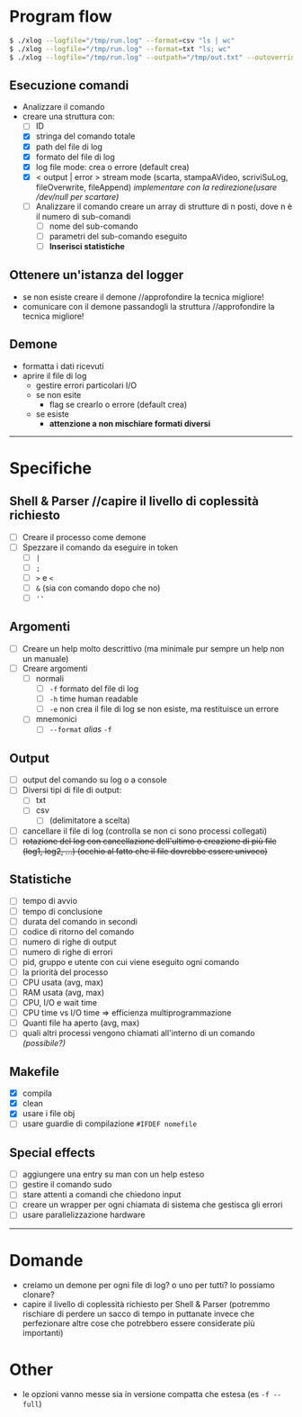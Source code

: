 # Program flow
```bash
$ ./xlog --logfile="/tmp/run.log" --format=csv "ls | wc"
$ ./xlog --logfile="/tmp/run.log" --format=txt "ls; wc"
$ ./xlog --logfile="/tmp/run.log" --outpath="/tmp/out.txt" --outoverride --format=csv "ls; wc"
```

## Esecuzione comandi
- Analizzare il comando
- creare una struttura con:
  - [ ] ID
  - [x] stringa del comando totale
  - [x] path del file di log
  - [x] formato del file di log
  - [x] log file mode: crea o errore (default crea)
  - [x] < output | error > stream mode (scarta, stampaAVideo, scriviSuLog, fileOverwrite, fileAppend) _implementare con la redirezione(usare /dev/null per scartare)_
  - [ ] Analizzare il comando creare un array di strutture di n posti, dove n è il numero di sub-comandi
     - [ ] nome del sub-comando
     - [ ] parametri del sub-comando eseguito
     - [ ] **Inserisci statistiche**

## Ottenere un'istanza del logger
- se non esiste creare il demone //approfondire la tecnica migliore!
- comunicare con il demone passandogli la struttura //approfondire la tecnica migliore!

## Demone
- formatta i dati ricevuti
- aprire il file di log
  - gestire errori particolari I/O
  - se non esite
    - flag se crearlo o errore (default crea)
  - se esiste
    - **attenzione a non mischiare formati diversi**

-----

# Specifiche
## Shell & Parser //capire il livello di coplessità richiesto
- [ ] Creare il processo come demone
- [ ] Spezzare il comando da eseguire in token
  - [ ] `|`
  - [ ] `;`
  - [ ] `>` e `<`
  - [ ] `&` (sia con comando dopo che no)
  - [ ] `''`

## Argomenti
- [ ] Creare un help molto descrittivo (ma minimale pur sempre un help non un manuale)
- [ ] Creare argomenti
  - [ ] normali
    - [ ] `-f` formato del file di log
    - [ ] `-h` time human readable
    - [ ] `-e` non crea il file di log se non esiste, ma restituisce un errore
  - [ ] mnemonici
    - [ ] `--format` _alias_ `-f`

## Output
- [ ] output del comando su log o a console
- [ ] Diversi tipi di file di output:
  - [ ] txt
  - [ ] csv
    - [ ] (delimitatore a scelta)
- [ ] cancellare il file di log (controlla se non ci sono processi collegati)
- [ ] ~~rotazione del log con cancellazione dell'ultimo o creazione di più file (log1, log2, ...) (occhio al fatto che il file dovrebbe essere univoco)~~

## Statistiche
- [ ] tempo di avvio
- [ ] tempo di conclusione
- [ ] durata del comando in secondi
- [ ] codice di ritorno del comando
- [ ] numero di righe di output
- [ ] numero di righe di errori
- [ ] pid, gruppo e utente con cui viene eseguito ogni comando
- [ ] la priorità del processo
- [ ] CPU usata  (avg, max)
- [ ] RAM usata (avg, max)
- [ ] CPU, I/O e wait time
- [ ] CPU time vs I/O time => efficienza multiprogrammazione
- [ ] Quanti file ha aperto (avg, max)
- [ ] quali altri processi vengono chiamati all'interno di un comando _(possibile?)_

## Makefile
- [x] compila
- [x] clean
- [x] usare i file obj
- [ ] usare guardie di compilazione `#IFDEF nomefile`

## Special effects
- [ ] aggiungere una entry su man con un help esteso
- [ ] gestire il comando sudo
- [ ] stare attenti a comandi che chiedono input
- [ ] creare un wrapper per ogni chiamata di sistema che gestisca gli errori
- [ ] usare parallelizzazione hardware

-----

# Domande
- creiamo un demone per ogni file di log? o uno per tutti?
  lo possiamo clonare?
- capire il livello di coplessità richiesto per Shell & Parser (potremmo rischiare di perdere un sacco di tempo in puttanate invece che perfezionare altre cose che potrebbero essere considerate più importanti)

# Other
- le opzioni vanno messe sia in versione compatta che estesa (es `-f --full`)
